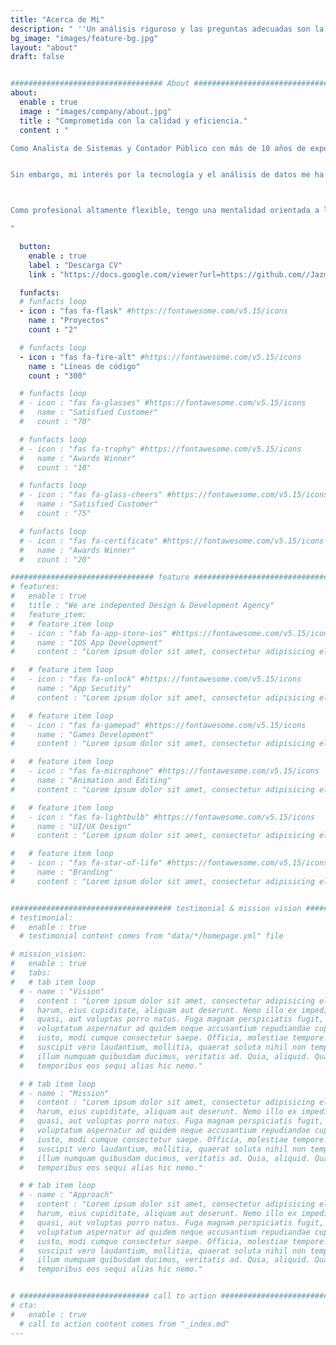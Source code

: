 ```yaml
---
title: "Acerca de Mi"
description: " ''Un análisis riguroso y las preguntas adecuadas son la clave para un resultado exitoso'' "
bg_image: "images/feature-bg.jpg"
layout: "about"
draft: false


################################## About #####################################
about:
  enable : true
  image : "images/company/about.jpg"
  title : "Comprometida con la calidad y eficiencia."
  content : "

Como Analista de Sistemas y Contador Público con más de 10 años de experiencia en Análisis Administrativo y Contable, he trabajado en proyectos de élite en empresas reconocidas como Deloitte y KPMG. Durante mi carrera, he contribuido en la automatización de procesos contables y fiscales, incluyendo la liquidación de impuestos y el pago de impuestos, y he brindado apoyo en auditorías internas y externas, así como en requerimientos de entidades Tributarias.


Sin embargo, mi interés por la tecnología y el análisis de datos me ha llevado a ampliar mis conocimientos en herramientas como Python, Power BI y SQL, con el objetivo de crear modelos y reportes de valor para la toma de decisiones. Estoy en busca de proyectos que me permitan aplicar mis habilidades en la implementación de soluciones tecnológicas, el análisis de impacto en la organización y procesos basados en la ciencia de datos.



Como profesional altamente flexible, tengo una mentalidad orientada a la colaboración y al aprendizaje continuo. A lo largo de mi experiencia, he desarrollado un pensamiento crítico y habilidades de autogestión, combinando mi creatividad y capacidad resolutiva para lograr objetivos y cumplir con los compromisos asumidos en cualquier proyecto que tenga en mis manos.

"

  button:
    enable : true
    label : "Descarga CV"
    link : "https://docs.google.com/viewer?url=https://github.com//JazminPineda/CV/raw/795b0df8c3dce1d04971ae4dd28d9c0a53903954/Jazmin%20Pineda.pdf"

  funfacts:
  # funfacts loop
  - icon : "fas fa-flask" #https://fontawesome.com/v5.15/icons
    name : "Proyectos"
    count : "2"

  # funfacts loop
  - icon : "fas fa-fire-alt" #https://fontawesome.com/v5.15/icons
    name : "Líneas de código"
    count : "300"

  # funfacts loop
  # - icon : "fas fa-glasses" #https://fontawesome.com/v5.15/icons
  #   name : "Satisfied Customer"
  #   count : "70"

  # funfacts loop
  # - icon : "fas fa-trophy" #https://fontawesome.com/v5.15/icons
  #   name : "Awards Winner"
  #   count : "10"

  # funfacts loop
  # - icon : "fas fa-glass-cheers" #https://fontawesome.com/v5.15/icons
  #   name : "Satisfied Customer"
  #   count : "75"

  # funfacts loop
  # - icon : "fas fa-certificate" #https://fontawesome.com/v5.15/icons
  #   name : "Awards Winner"
  #   count : "20"

################################ feature #####################################
# features:
#   enable : true
#   title : "We are indepented Design & Development Agency"
#   feature_item:
#   # feature item loop
#   - icon : "fab fa-app-store-ios" #https://fontawesome.com/v5.15/icons
#     name : "IOS App Development"
#     content : "Lorem ipsum dolor sit amet, consectetur adipisicing elit, sed do eiusmod tempor incididunt ut"

#   # feature item loop
#   - icon : "fas fa-unlock" #https://fontawesome.com/v5.15/icons
#     name : "App Secutity"
#     content : "Lorem ipsum dolor sit amet, consectetur adipisicing elit, sed do eiusmod tempor incididunt ut"

#   # feature item loop
#   - icon : "fas fa-gamepad" #https://fontawesome.com/v5.15/icons
#     name : "Games Development"
#     content : "Lorem ipsum dolor sit amet, consectetur adipisicing elit, sed do eiusmod tempor incididunt ut"

#   # feature item loop
#   - icon : "fas fa-microphone" #https://fontawesome.com/v5.15/icons
#     name : "Animation and Editing"
#     content : "Lorem ipsum dolor sit amet, consectetur adipisicing elit, sed do eiusmod tempor incididunt ut"

#   # feature item loop
#   - icon : "fas fa-lightbulb" #https://fontawesome.com/v5.15/icons
#     name : "UI/UX Design"
#     content : "Lorem ipsum dolor sit amet, consectetur adipisicing elit, sed do eiusmod tempor incididunt ut"

#   # feature item loop
#   - icon : "fas fa-star-of-life" #https://fontawesome.com/v5.15/icons
#     name : "Branding"
#     content : "Lorem ipsum dolor sit amet, consectetur adipisicing elit, sed do eiusmod tempor incididunt ut"


#################################### testimonial & mission vision #######################################
# testimonial:
#   enable : true
  # testimonial content comes from "data/*/homepage.yml" file

# mission_vision:
#   enable : true
#   tabs:
#   # tab item loop
  # - name : "Vision"
  #   content : "Lorem ipsum dolor sit amet, consectetur adipisicing elit. Inventore nobis ducimus facere repellat
  #   harum, eius cupiditate, aliquam aut deserunt. Nemo illo ex impedit autem quod nobis architecto, velit
  #   quasi, aut voluptas porro natus. Fuga magnam perspiciatis fugit, placeat possimus officia non ducimus
  #   voluptatum aspernatur ad quidem neque accusantium repudiandae cupiditate nobis corporis, cum facere
  #   iusto, modi cumque consectetur saepe. Officia, molestiae tempore! Consequatur ipsa consequuntur saepe
  #   suscipit vero laudantium, mollitia, quaerat soluta nihil non tempore, quos dignissimos quasi ab officiis
  #   illum numquam quibusdam ducimus, veritatis ad. Quia, aliquid. Quaerat quos ducimus ipsam amet minus
  #   temporibus eos sequi alias hic nemo."

  # # tab item loop
  # - name : "Mission"
  #   content : "Lorem ipsum dolor sit amet, consectetur adipisicing elit. Inventore nobis ducimus facere repellat
  #   harum, eius cupiditate, aliquam aut deserunt. Nemo illo ex impedit autem quod nobis architecto, velit
  #   quasi, aut voluptas porro natus. Fuga magnam perspiciatis fugit, placeat possimus officia non ducimus
  #   voluptatum aspernatur ad quidem neque accusantium repudiandae cupiditate nobis corporis, cum facere
  #   iusto, modi cumque consectetur saepe. Officia, molestiae tempore! Consequatur ipsa consequuntur saepe
  #   suscipit vero laudantium, mollitia, quaerat soluta nihil non tempore, quos dignissimos quasi ab officiis
  #   illum numquam quibusdam ducimus, veritatis ad. Quia, aliquid. Quaerat quos ducimus ipsam amet minus
  #   temporibus eos sequi alias hic nemo."

  # # tab item loop
  # - name : "Approach"
  #   content : "Lorem ipsum dolor sit amet, consectetur adipisicing elit. Inventore nobis ducimus facere repellat
  #   harum, eius cupiditate, aliquam aut deserunt. Nemo illo ex impedit autem quod nobis architecto, velit
  #   quasi, aut voluptas porro natus. Fuga magnam perspiciatis fugit, placeat possimus officia non ducimus
  #   voluptatum aspernatur ad quidem neque accusantium repudiandae cupiditate nobis corporis, cum facere
  #   iusto, modi cumque consectetur saepe. Officia, molestiae tempore! Consequatur ipsa consequuntur saepe
  #   suscipit vero laudantium, mollitia, quaerat soluta nihil non tempore, quos dignissimos quasi ab officiis
  #   illum numquam quibusdam ducimus, veritatis ad. Quia, aliquid. Quaerat quos ducimus ipsam amet minus
  #   temporibus eos sequi alias hic nemo."


# ############################# call to action #################################
# cta:
#   enable : true
  # call to action content comes from "_index.md"
---
```

